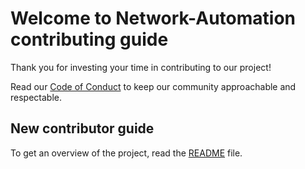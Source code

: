 # Welcome to Network-Automation contributing guide
Thank you for investing your time in contributing to our project!

Read our [Code of Conduct](./CODE_OF_CONDUCT.md) to keep our community approachable and respectable.

## New contributor guide
To get an overview of the project, read the [README](README.md) file.
